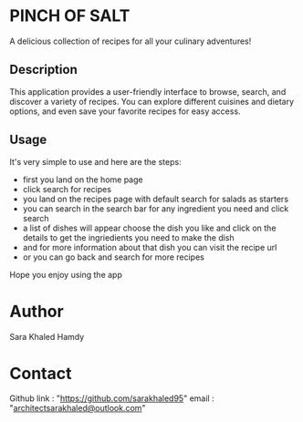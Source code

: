 # PINCH OF SALT

A delicious collection of recipes for all your culinary adventures!

## Description

This application provides a user-friendly interface to browse, search, and discover a variety of recipes. You can explore different cuisines and dietary options, and even save your favorite recipes for easy access.

## Usage

It's very simple to use and here are the steps:
- first you land on the home page
- click search for recipes
- you land on the recipes page with default search for salads as starters
- you can search in the search bar for any ingredient you need and click search
- a list of dishes will appear choose the dish you like and click on the details to get the ingriedients you need to make the dish
- and for more information about that dish you can visit the recipe url
- or you can go back and search for more recipes

Hope you enjoy using the app

# Author

Sara Khaled Hamdy

#  Contact

Github link : "https://github.com/sarakhaled95"
email : "architectsarakhaled@outlook.com"

